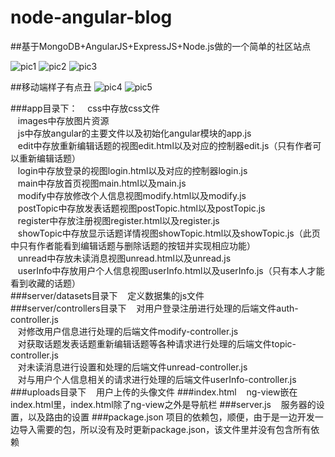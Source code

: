 # node-angular-blog
##基于MongoDB+AngularJS+ExpressJS+Node.js做的一个简单的社区站点  

![pic1](http://f.hiphotos.baidu.com/image/pic/item/024f78f0f736afc3641ed9f9bb19ebc4b745121f.jpg)
![pic2](http://d.hiphotos.baidu.com/image/pic/item/8718367adab44aed051b5778bb1c8701a08bfbd1.jpg)
![pic3](http://d.hiphotos.baidu.com/image/pic/item/a044ad345982b2b75b13d05839adcbef77099b9a.jpg)

##移动端样子有点丑
![pic4](http://b.hiphotos.baidu.com/image/pic/item/00e93901213fb80e1a6b41493ed12f2eb83894f1.jpg)
![pic5](http://e.hiphotos.baidu.com/image/pic/item/2fdda3cc7cd98d105dc82faf293fb80e7bec900b.jpg)

###app目录下：
&nbsp;&nbsp;&nbsp;css中存放css文件  
&nbsp;&nbsp;&nbsp;images中存放图片资源  
&nbsp;&nbsp;&nbsp;js中存放angular的主要文件以及初始化angular模块的app.js  
&nbsp;&nbsp;&nbsp;edit中存放重新编辑话题的视图edit.html以及对应的控制器edit.js（只有作者可以重新编辑话题）  
&nbsp;&nbsp;&nbsp;login中存放登录的视图login.html以及对应的控制器login.js  
&nbsp;&nbsp;&nbsp;main中存放首页视图main.html以及main.js  
&nbsp;&nbsp;&nbsp;modify中存放修改个人信息视图modify.html以及modify.js  
&nbsp;&nbsp;&nbsp;postTopic中存放发表话题视图postTopic.html以及postTopic.js  
&nbsp;&nbsp;&nbsp;register中存放注册视图register.html以及register.js  
&nbsp;&nbsp;&nbsp;showTopic中存放显示话题详情视图showTopic.html以及showTopic.js（此页中只有作者能看到编辑话题与删除话题的按钮并实现相应功能）  
&nbsp;&nbsp;&nbsp;unread中存放未读消息视图unread.html以及unread.js  
&nbsp;&nbsp;&nbsp;userInfo中存放用户个人信息视图userInfo.html以及userInfo.js（只有本人才能看到收藏的话题）  
###server/datasets目录下
&nbsp;&nbsp;&nbsp;定义数据集的js文件  
###server/controllers目录下
&nbsp;&nbsp;&nbsp;对用户登录注册进行处理的后端文件auth-controller.js  
&nbsp;&nbsp;&nbsp;对修改用户信息进行处理的后端文件modify-controller.js  
&nbsp;&nbsp;&nbsp;对获取话题发表话题重新编辑话题等各种请求进行处理的后端文件topic-controller.js  
&nbsp;&nbsp;&nbsp;对未读消息进行设置和处理的后端文件unread-controller.js  
&nbsp;&nbsp;&nbsp;对与用户个人信息相关的请求进行处理的后端文件userInfo-controller.js  
###uploads目录下
&nbsp;&nbsp;&nbsp;用户上传的头像文件
###index.html
&nbsp;&nbsp;&nbsp;ng-view嵌在index.html里，index.html除了ng-view之外是导航栏
###server.js
&nbsp;&nbsp;&nbsp;服务器的设置，以及路由的设置
###package.json
项目的依赖包，顺便，由于是一边开发一边导入需要的包，所以没有及时更新package.json，该文件里并没有包含所有依赖
